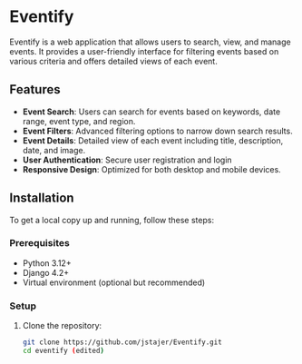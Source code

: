 # Eventify
Eventify is a web application that allows users to search, view, and manage events. It provides a user-friendly interface for filtering events based on various criteria and offers detailed views of each event.
## Features
- **Event Search**: Users can search for events based on keywords, date range, event type, and region.
- **Event Filters**: Advanced filtering options to narrow down search results.
- **Event Details**: Detailed view of each event including title, description, date, and image.
- **User Authentication**: Secure user registration and login
- **Responsive Design**: Optimized for both desktop and mobile devices.
## Installation
To get a local copy up and running, follow these steps:
### Prerequisites
- Python 3.12+
- Django 4.2+
- Virtual environment (optional but recommended)
### Setup
1. Clone the repository:
    ```sh
    git clone https://github.com/jstajer/Eventify.git
    cd eventify (edited) 